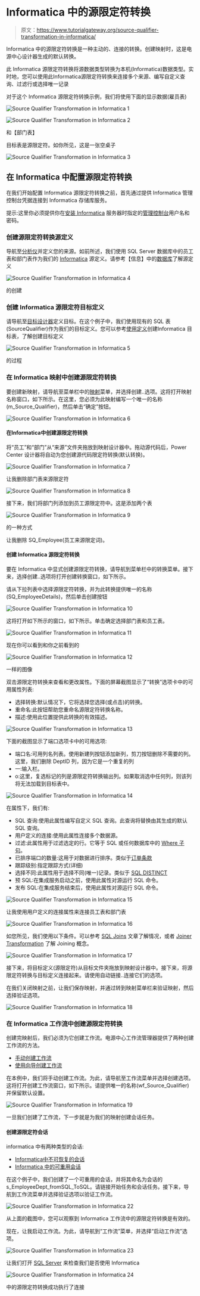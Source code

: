 # Informatica 中的源限定符转换

> 原文：<https://www.tutorialgateway.org/source-qualifier-transformation-in-informatica/>

Informatica 中的源限定符转换是一种主动的、连接的转换。创建映射时，这是电源中心设计器生成的默认转换。

此 Informatica 源限定符转换将源数据类型转换为本机(Informatica)数据类型。实时地，您可以使用此Informatica源限定符转换来连接多个来源、编写自定义查询、过滤行或选择唯一记录

对于这个 Informatica 源限定符转换示例，我们将使用下面的显示数据(雇员表)

![Source Qualifier Transformation in Informatica 1](img/58aa5343650d764387a40f2e6d6c42a6.png)

![Source Qualifier Transformation in Informatica 2](img/5c3d86998372e3f05d2b2a749de05ee9.png)

和【部门表】

目标表是源限定符。如你所见，这是一张空桌子

![Source Qualifier Transformation in Informatica 3](img/87ab4144cc6def074f05a705f601129d.png)

## 在 Informatica 中配置源限定符转换

在我们开始配置 Informatica 源限定符转换之前，首先通过提供 Informatica 管理控制台凭据连接到 Informatica 存储库服务。

提示:这里你必须提供你在[安装 Informatica](https://www.tutorialgateway.org/how-to-install-informatica/) 服务器时指定的[管理控制台](https://www.tutorialgateway.org/informatica-admin-console/)用户名和密码。

### 创建源限定符转换源定义

导航至[分析仪](https://www.tutorialgateway.org/informatica-source-analyzer/)并定义您的来源。如前所述，我们使用 SQL Server 数据库中的员工表和部门表作为我们的 [Informatica](https://www.tutorialgateway.org/informatica/) 源定义。请参考【信息】中的[数据库](https://www.tutorialgateway.org/database-source-in-informatica/)了解源定义

![Source Qualifier Transformation in Informatica 4](img/d66770c354717206c79738c602e5538a.png)

的创建

### 创建 Informatica 源限定符目标定义

请导航至[目标设计器](https://www.tutorialgateway.org/target-designer-in-informatica/)定义目标。在这个例子中，我们使用现有的 SQL 表(SourceQualifier)作为我们的目标定义。您可以参考[使用定义](https://www.tutorialgateway.org/create-informatica-target-table-using-source-definition/)创建Informatica 目标表，了解创建目标定义

![Source Qualifier Transformation in Informatica 5](img/69e62606aa3387cec0e779c1dfc46fef.png)

的过程

### 在 Informatica 映射中创建源限定符转换

要创建新映射，请导航至菜单栏中的[映射](https://www.tutorialgateway.org/informatica-mapping/)菜单，并选择创建..选项。这将打开映射名称窗口，如下所示。在这里，您必须为此映射编写一个唯一的名称(m_Source_Qualifier)，然后单击“确定”按钮。

![Source Qualifier Transformation in Informatica 6](img/d12b6ac0b757f5e640da94341457a4ee.png)

#### 在Informatica中创建源限定符转换

将“员工”和“部门”从“来源”文件夹拖放到映射设计器中。拖动源代码后，Power Center 设计器将自动为您创建源代码限定符转换(默认转换)。

![Source Qualifier Transformation in Informatica 7](img/ab9bc7e8d14730c66c65834f76a3cc51.png)

让我删除部门表来源限定符

![Source Qualifier Transformation in Informatica 8](img/54e0dc5ba3e51fa477bc737523b52910.png)

接下来，我们将部门列添加到员工源限定符中。这是添加两个表

![Source Qualifier Transformation in Informatica 9](img/68493b6575b5b9561409eef0e451624c.png)

的一种方式

让我删除 SQ_Employee(员工来源限定词)。

#### 创建 Informatica 源限定符转换

要在 Informatica 中显式创建源限定符转换，请导航到菜单栏中的转换菜单。接下来，选择创建..选项将打开创建转换窗口，如下所示。

请从下拉列表中选择源限定符转换，并为此转换提供唯一的名称(SQ_EmployeeDetails)，然后单击创建按钮

![Source Qualifier Transformation in Informatica 10](img/6bbaa55f5d396266234346a0c8edee2c.png)

这将打开如下所示的窗口，如下所示。单击确定选择部门表和员工表。

![Source Qualifier Transformation in Informatica 11](img/763243437ea9add2387abf2d8a94acbf.png)

现在你可以看到和你之前看到的

![Source Qualifier Transformation in Informatica 12](img/cc11351e7afa344a4a38438714282c1d.png)

一样的图像

双击源限定符转换来查看和更改属性。下面的屏幕截图显示了“转换”选项卡中的可用属性列表:

*   选择转换:默认情况下，它将选择您选择(或点击)的转换。
*   重命名:此按钮帮助您重命名源限定符转换名称。
*   描述:使用此位置提供此转换的有效描述。

![Source Qualifier Transformation in Informatica 13](img/e2ecc2c9a0d98954fab6342538d6f0a1.png)

下面的截图显示了端口选项卡中的可用选项:

*   端口名:可用列名列表。使用新建列按钮添加新列，剪刀按钮删除不需要的列。这里，我们删除 DeptID 列，因为它是一个重复的列
*   一:输入栏。
*   o:这里，复选标记的列是源限定符转换输出列。如果取消选中任何列，则该列将无法加载到目标表中。

![Source Qualifier Transformation in Informatica 14](img/783aeca9250dec901f2a6a8423ba53f8.png)

在属性下，我们有:

*   SQL 查询:使用此属性编写自定义 SQL 查询。此查询将替换由其生成的默认 SQL 查询。
*   用户定义的连接:使用此属性连接多个数据源。
*   过滤:此属性用于过滤选定的行。它等于 SQL 或任何数据库中的 [Where 子句](https://www.tutorialgateway.org/sql-where-clause/)。
*   已排序端口的数量:这用于对数据进行排序。类似于[订单条款](https://www.tutorialgateway.org/sql-order-by-clause/)
*   跟踪级别:指定跟踪方式(详细)
*   选择不同:此属性用于选择不同(唯一)记录。类似于 [SQL DISTINCT](https://www.tutorialgateway.org/sql-select-distinct-statement/)
*   预 SQL:在集成服务启动之前，使用此属性对源运行 SQL 命令。
*   发布 SQL:在集成服务结束后，使用此属性对源运行 SQL 命令。

![Source Qualifier Transformation in Informatica 15](img/db800214d64185cf20771886e9fb9c10.png)

让我使用用户定义的连接属性来连接员工表和部门表

![Source Qualifier Transformation in Informatica 16](img/255dc750ac326376e4ff553aaedb8f46.png)

如您所见，我们使用以下条件。可以参考 [SQL Joins](https://www.tutorialgateway.org/sql-joins/) 文章了解情况，或者 [Joiner Transformation](https://www.tutorialgateway.org/joiner-transformation-in-informatica/) 了解 Joining 概念。

![Source Qualifier Transformation in Informatica 17](img/366888346384aec85dcbf5437b6cf065.png)

接下来，将目标定义(源限定符)从目标文件夹拖放到映射设计器中。接下来，将源限定符转换与目标定义连接起来。请使用自动链接..连接它们的选项。

在我们关闭映射之前，让我们保存映射，并通过转到映射菜单栏来验证映射，然后选择验证选项。

![Source Qualifier Transformation in Informatica 18](img/fcfb9d81f1857d0e600956871a86876b.png)

### 在 Informatica 工作流中创建源限定符转换

创建完映射后，我们必须为它创建工作流。电源中心工作流管理器提供了两种创建工作流的方法。

*   [手动创建工作流](https://www.tutorialgateway.org/informatica-workflow/)
*   [使用向导创建工作流](https://www.tutorialgateway.org/informatica-workflow-using-wizard/)

在本例中，我们将手动创建工作流。为此，请导航至工作流菜单并选择创建选项。这将打开创建工作流窗口，如下所示。请提供唯一的名称(wf_Source_Qualifier)并保留默认设置。

![Source Qualifier Transformation in Informatica 19](img/980a70b756e8b648aa46e0d785d85361.png)

一旦我们创建了工作流，下一步就是为我们的映射创建会话任务。

#### 创建源限定符会话

informatica 中有两种类型的会话:

*   [Informatica中不可恢复的会话](https://www.tutorialgateway.org/session-in-informatica/)
*   [Informatica 中的可重用会话](https://www.tutorialgateway.org/reusable-session-in-informatica/)

在这个例子中，我们创建了一个可重用的会话，并将其命名为会话的 s_EmployeeDept_fromSQL_ToSQL。请链接开始任务和会话任务。接下来，导航到工作流菜单并选择验证选项以验证工作流。

![Source Qualifier Transformation in Informatica 22](img/df56dd6dcc4925473283bee8ac9423f7.png)

从上面的截图中，您可以观察到 Informatica 工作流中的源限定符转换是有效的。

现在，让我启动工作流。为此，请导航到“工作流”菜单，并选择“启动工作流”选项。

![Source Qualifier Transformation in Informatica 23](img/4b1c2cd583ab707b161c21f7a350c578.png)

让我们打开 [SQL Server](https://www.tutorialgateway.org/sql/) 来检查我们是否使用 Informatica

![Source Qualifier Transformation in Informatica 24](img/b765348e78ad75e6f05b2a13e5af67fb.png)

中的源限定符转换成功执行了连接